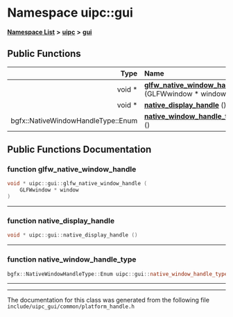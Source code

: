 

# Namespace uipc::gui



[**Namespace List**](namespaces.md) **>** [**uipc**](namespaceuipc.md) **>** [**gui**](namespaceuipc_1_1gui.md)










































## Public Functions

| Type | Name |
| ---: | :--- |
|  void \* | [**glfw\_native\_window\_handle**](#function-glfw_native_window_handle) (GLFWwindow \* window) <br> |
|  void \* | [**native\_display\_handle**](#function-native_display_handle) () <br> |
|  bgfx::NativeWindowHandleType::Enum | [**native\_window\_handle\_type**](#function-native_window_handle_type) () <br> |




























## Public Functions Documentation




### function glfw\_native\_window\_handle 

```C++
void * uipc::gui::glfw_native_window_handle (
    GLFWwindow * window
) 
```




<hr>



### function native\_display\_handle 

```C++
void * uipc::gui::native_display_handle () 
```




<hr>



### function native\_window\_handle\_type 

```C++
bgfx::NativeWindowHandleType::Enum uipc::gui::native_window_handle_type () 
```




<hr>

------------------------------
The documentation for this class was generated from the following file `include/uipc_gui/common/platform_handle.h`

